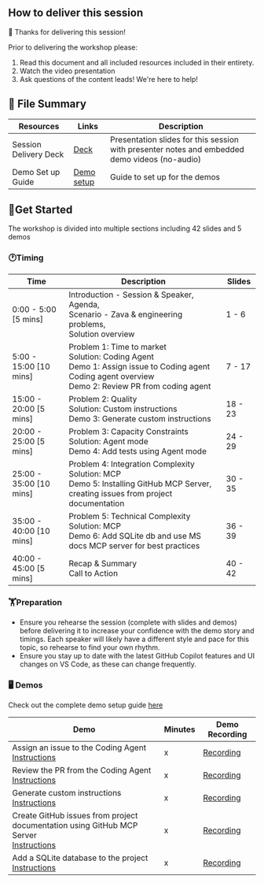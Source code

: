 ## How to deliver this session

🥇 Thanks for delivering this session!

Prior to delivering the workshop please:

1.  Read this document and all included resources included in their entirety.
2.  Watch the video presentation
3.  Ask questions of the content leads! We're here to help!


## 📁 File Summary

| Resources          | Links                            | Description |
|-------------------|----------------------------------|-------------------|
| Session Delivery Deck     |  [Deck](https://aka.ms/) | Presentation slides for this session with presenter notes and embedded demo videos (no-audio) |
| Demo Set up Guide     |  [Demo setup](./00-setup/demo-setup.md) | Guide to set up for the demos |


## 🚀Get Started

The workshop is divided into multiple sections including 42 slides and 5 demos

### 🕐Timing

| Time        | Description | Slides
--------------|------------- |-------------
0:00 - 5:00 [5 mins]  | Introduction - Session & Speaker, <br> Agenda, <br> Scenario - Zava & engineering problems, <br> Solution overview | 1 - 6
5:00 - 15:00 [10 mins]  | Problem 1: Time to market <br> Solution: Coding Agent <br> Demo 1: Assign issue to Coding agent <br> Coding agent overview <br> Demo 2: Review PR from coding agent | 7 - 17
15:00 - 20:00 [5 mins] | Problem 2: Quality <br> Solution: Custom instructions <br> Demo 3: Generate custom instructions | 18 - 23
20:00 - 25:00 [5 mins]  | Problem 3: Capacity Constraints <br> Solution: Agent mode <br> Demo 4: Add tests using Agent mode | 24 - 29
25:00 - 35:00 [10 mins]  | Problem 4: Integration Complexity <br> Solution: MCP <br> Demo 5: Installing GitHub MCP Server, creating issues from project documentation |30 - 35
35:00 - 40:00 [10 mins]  | Problem 5: Technical Complexity <br> Solution: MCP <br> Demo 6: Add SQLite db and use MS docs MCP server for best practices| 36 - 39
40:00 - 45:00 [5 mins]  | Recap & Summary <br> Call to Action | 40 - 42

### 🏋️Preparation

- Ensure you rehearse the session (complete with slides and demos) before delivering it to increase your confidence with the demo story and timings. Each speaker will likely have a different style and pace for this topic, so rehearse to find your own rhythm.
- Ensure you stay up to date with the latest GitHub Copilot features and UI changes on VS Code, as these can change frequently.


### 🖥️ Demos

Check out the complete demo setup guide [here](./00-setup/demo-setup.md)

| Demo        | Minutes | Demo Recording 
--------------|------------- | ---------------
Assign an issue to the Coding Agent <br> [Instructions](./01-coding-agent-assign-task/coding-agent-assign.md) | x | [Recording](./01-coding-agent-assign-task/copilot-coding-agent.mp4)
Review the PR from the Coding Agent <br> [Instructions](./02-coding-agent-pr-review/coding-agent-prreview.md)  | x | [Recording](./02-coding-agent-pr-review/coding-agent-prreview.md)
Generate custom instructions [Instructions](./03-custom-instructions/custom-instructions.md)  | x | [Recording](./03-custom-instructions/copilot-custom-instructions.mp4)
Create GitHub issues from project documentation using GitHub MCP Server <br> [Instructions](./04-integration-complexity/add-mcp.md) | x | [Recording](./04-integration-complexity/copilot-agent-mode-tests.mp4)
Add a SQLite database to the project <br> [Instructions](./05-technical-complexity/add-sqldb.md)  | x | [Recording](./04-integration-complexity/copilot-agent-mode-tests.mp4)

